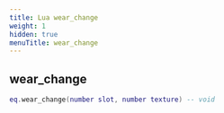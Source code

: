 ```yaml
---
title: Lua wear_change
weight: 1
hidden: true
menuTitle: wear_change
---
```

## wear_change
```lua
eq.wear_change(number slot, number texture) -- void
```